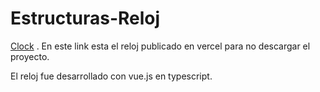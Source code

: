 # Estructuras-Reloj

 [Clock](https://estructuras-reloj.vercel.app/) . En este link esta el reloj publicado en vercel para no descargar el proyecto.

 El reloj fue desarrollado con vue.js en typescript.
